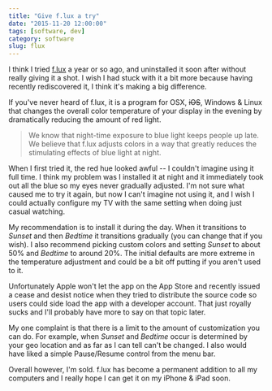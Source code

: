 ```yaml
---
title: "Give f.lux a try"
date: "2015-11-20 12:00:00"
tags: [software, dev]
category: software
slug: flux
---
```


I think I tried [f.lux](https://justgetflux.com/) a year or so ago, and
uninstalled it soon after without really giving it a shot. I wish I had stuck
with it a bit more because having recently rediscovered it, I think it's making
a big difference.

If you've never heard of f.lux, it is a program for OSX, <s>iOS</s>, Windows &
Linux that changes the overall color temperature of your display in the evening
by dramatically reducing the amount of red light.

> We know that night-time exposure to blue light keeps people up late. We
> believe that f.lux adjusts colors in a way that greatly reduces the
> stimulating effects of blue light at night.

When I first tried it, the red hue looked awful -- I couldn't imagine using it
full time. I think my problem was I installed it at night and it immediately
took out all the blue so my eyes never gradually adjusted. I'm not sure what
caused me to try it again, but now I can't imagine not using it, and I wish I
could actually configure my TV with the same setting when doing just casual
watching.

My recommendation is to install it during the day. When it transitions to
_Sunset_ and then _Bedtime_ it transitions gradually (you can change that if you
wish). I also recommend picking custom colors and setting _Sunset_ to about 50%
and _Bedtime_ to around 20%. The initial defaults are more extreme in the
temperature adjustment and could be a bit off putting if you aren't used to it.

Unfortunately Apple won't let the app on the App Store and recently issued a
cease and desist notice when they tried to distribute the source code so users
could side load the app with a developer account. That just royally sucks and
I'll probably have more to say on that topic later.

My one complaint is that there is a limit to the amount of customization you can
do. For example, when _Sunset_ and _Bedtime_ occur is determined by your geo
location and as far as I can tell can't be changed. I also would have liked a
simple Pause/Resume control from the menu bar.

Overall however, I'm sold. f.lux has become a permanent addition to all my
computers and I really hope I can get it on my iPhone & iPad soon.
